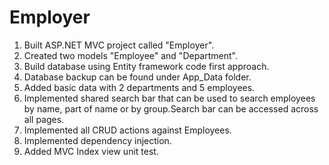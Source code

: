 # Employer

1. Built ASP.NET MVC project called "Employer".
2. Created two models "Employee" and "Department".
3. Build database using Entity framework code first approach.
4. Database backup can be found under App_Data folder.
5. Added basic data with 2 departments and 5 employees.
6. Implemented shared search bar that can be used to search employees by name, part of name or by group.Search bar can be accessed across all pages.
7. Implemented all CRUD actions against Employees.
8. Implemented dependency injection.
9. Added MVC Index view unit test.